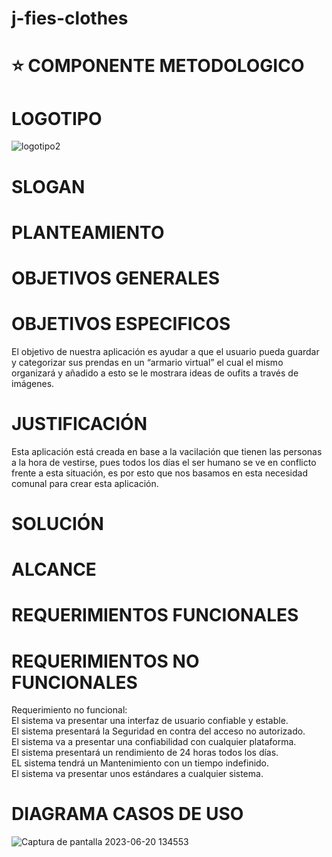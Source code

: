 # j-fies-clothes


# :star:  COMPONENTE METODOLOGICO

# LOGOTIPO
![logotipo2](https://github.com/J-FIES/j-fies-clothes/assets/135650607/5432be05-8af2-44f6-bebe-00a98dbee378)

# SLOGAN
# PLANTEAMIENTO
# OBJETIVOS GENERALES
# OBJETIVOS ESPECIFICOS
El objetivo de nuestra aplicación es ayudar a que el usuario pueda guardar y categorizar sus prendas en un “armario virtual” el cual el mismo organizará y añadido a esto se le mostrara ideas de oufits a través de imágenes.
# JUSTIFICACIÓN
Esta aplicación está creada en base a la vacilación que tienen las personas a la hora de vestirse, pues todos los días el ser humano se ve en conflicto frente a esta situación, es por esto que nos basamos en esta necesidad comunal para crear esta aplicación. 
# SOLUCIÓN
# ALCANCE
# REQUERIMIENTOS FUNCIONALES
# REQUERIMIENTOS NO FUNCIONALES
Requerimiento no funcional:
<br>
El sistema va presentar una interfaz de usuario confiable y estable.
<br>
El sistema presentará la Seguridad en contra del acceso no autorizado.
<br>
El sistema va a presentar una confiabilidad con cualquier plataforma. 
<br>
El sistema presentará un rendimiento de 24 horas todos los días. 
<br>
EL sistema tendrá un Mantenimiento con un tiempo indefinido.
<br>
El sistema va presentar unos estándares a cualquier sistema. 
<br>
# DIAGRAMA CASOS DE USO
![Captura de pantalla 2023-06-20 134553](https://github.com/J-FIES/j-fies-clothes/assets/135650607/9c412d3f-b145-4d43-97b8-efcd03fd9899)


